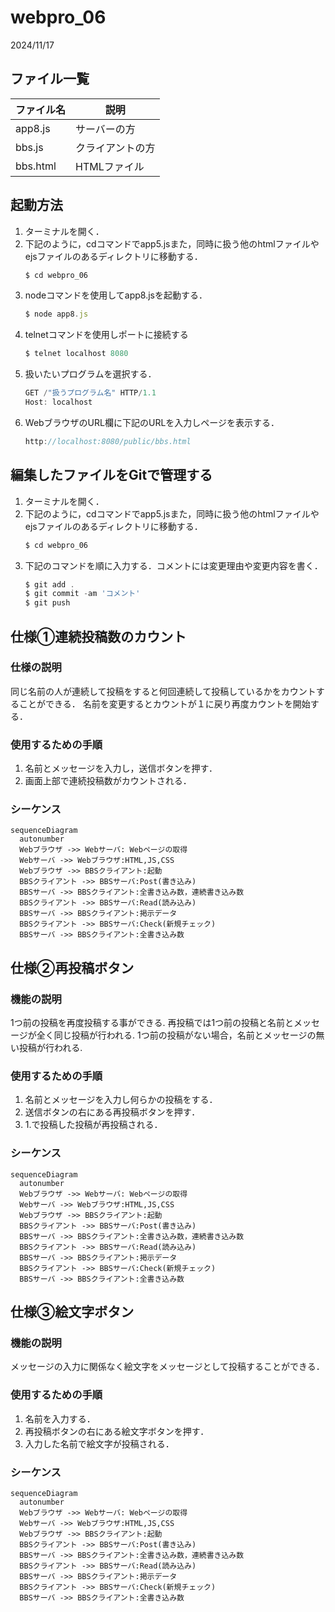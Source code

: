 # webpro_06
2024/11/17

## ファイル一覧
ファイル名 | 説明
-|-
app8.js | サーバーの方
bbs.js | クライアントの方
bbs.html | HTMLファイル


## 起動方法
1. ターミナルを開く．
1. 下記のように，cdコマンドでapp5.jsまた，同時に扱う他のhtmlファイルやejsファイルのあるディレクトリに移動する．
    ```javascript
    $ cd webpro_06
    ```
1. nodeコマンドを使用してapp8.jsを起動する．
    ```javascript
    $ node app8.js
    ```
1. telnetコマンドを使用しポートに接続する
    ```javascript
    $ telnet localhost 8080
    ```
1. 扱いたいプログラムを選択する．
    ```javascript
    GET /"扱うプログラム名" HTTP/1.1
    Host: localhost
    ```
1. WebブラウザのURL欄に下記のURLを入力しページを表示する．
    ```javascript
    http://localhost:8080/public/bbs.html
    ```

## 編集したファイルをGitで管理する
1. ターミナルを開く．
1. 下記のように，cdコマンドでapp5.jsまた，同時に扱う他のhtmlファイルやejsファイルのあるディレクトリに移動する．
    ```javascript
    $ cd webpro_06
    ```
1. 下記のコマンドを順に入力する．コメントには変更理由や変更内容を書く．
    ```javascript
    $ git add .
    $ git commit -am 'コメント'
    $ git push
    ```

## 仕様①連続投稿数のカウント

### 仕様の説明
同じ名前の人が連続して投稿をすると何回連続して投稿しているかをカウントすることができる．
名前を変更するとカウントが１に戻り再度カウントを開始する．

### 使用するための手順
1. 名前とメッセージを入力し，送信ボタンを押す．
2. 画面上部で連続投稿数がカウントされる．

### シーケンス

```mermaid
sequenceDiagram
  autonumber
  Webブラウザ ->> Webサーバ: Webページの取得
  Webサーバ ->> Webブラウザ:HTML,JS,CSS
  Webブラウザ ->> BBSクライアント:起動
  BBSクライアント ->> BBSサーバ:Post(書き込み)
  BBSサーバ ->> BBSクライアント:全書き込み数，連続書き込み数
  BBSクライアント ->> BBSサーバ:Read(読み込み)
  BBSサーバ ->> BBSクライアント:掲示データ
  BBSクライアント ->> BBSサーバ:Check(新規チェック)
  BBSサーバ ->> BBSクライアント:全書き込み数
```
## 仕様②再投稿ボタン
### 機能の説明
1つ前の投稿を再度投稿する事ができる.
再投稿では1つ前の投稿と名前とメッセージが全く同じ投稿が行われる.
1つ前の投稿がない場合，名前とメッセージの無い投稿が行われる.


### 使用するための手順
1. 名前とメッセージを入力し何らかの投稿をする．
2. 送信ボタンの右にある再投稿ボタンを押す．
3. 1.で投稿した投稿が再投稿される．

### シーケンス

```mermaid
sequenceDiagram
  autonumber
  Webブラウザ ->> Webサーバ: Webページの取得
  Webサーバ ->> Webブラウザ:HTML,JS,CSS
  Webブラウザ ->> BBSクライアント:起動
  BBSクライアント ->> BBSサーバ:Post(書き込み)
  BBSサーバ ->> BBSクライアント:全書き込み数，連続書き込み数
  BBSクライアント ->> BBSサーバ:Read(読み込み)
  BBSサーバ ->> BBSクライアント:掲示データ
  BBSクライアント ->> BBSサーバ:Check(新規チェック)
  BBSサーバ ->> BBSクライアント:全書き込み数
```

## 仕様③絵文字ボタン
### 機能の説明
メッセージの入力に関係なく絵文字をメッセージとして投稿することができる．

### 使用するための手順

1. 名前を入力する．
2. 再投稿ボタンの右にある絵文字ボタンを押す．
3. 入力した名前で絵文字が投稿される．

### シーケンス

```mermaid
sequenceDiagram
  autonumber
  Webブラウザ ->> Webサーバ: Webページの取得
  Webサーバ ->> Webブラウザ:HTML,JS,CSS
  Webブラウザ ->> BBSクライアント:起動
  BBSクライアント ->> BBSサーバ:Post(書き込み)
  BBSサーバ ->> BBSクライアント:全書き込み数，連続書き込み数
  BBSクライアント ->> BBSサーバ:Read(読み込み)
  BBSサーバ ->> BBSクライアント:掲示データ
  BBSクライアント ->> BBSサーバ:Check(新規チェック)
  BBSサーバ ->> BBSクライアント:全書き込み数
```